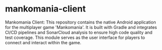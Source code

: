 # mankomania-client
Mankomania Client: This repository contains the native Android application for the multiplayer game 'Mankomania'. It is built with Gradle and integrates CI/CD pipelines and SonarCloud analysis to ensure high code quality and test coverage. This module serves as the user interface for players to connect and interact within the game.

